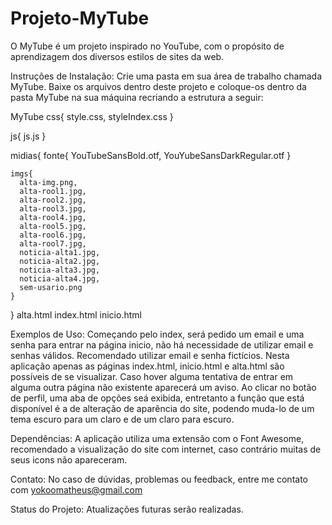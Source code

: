 # Projeto-MyTube
O MyTube é um projeto inspirado no YouTube, com o propósito de aprendizagem dos diversos estilos de sites da web.

Instruções de Instalação:
Crie uma pasta em sua área de trabalho chamada MyTube. Baixe os arquivos dentro deste projeto e coloque-os dentro da pasta MyTube na sua máquina recriando a estrutura a seguir:

MyTube
  css{
    style.css,
    styleIndex.css
  }
  
  js{
    js.js
  }
  
  midias{
    fonte{
      YouTubeSansBold.otf,
      YouYubeSansDarkRegular.otf
    }
    
    imgs{
      alta-img.png,
      alta-rool1.jpg,
      alta-rool2.jpg,
      alta-rool3.jpg,
      alta-rool4.jpg,
      alta-rool5.jpg,
      alta-rool6.jpg,
      alta-rool7.jpg,
      noticia-alta1.jpg,
      noticia-alta2.jpg,
      noticia-alta3.jpg,
      noticia-alta4.jpg,
      sem-usario.png
    }
  }
  alta.html
  index.html
  inicio.html
  

Exemplos de Uso:
Começando pelo index, será pedido um email e uma senha para entrar na página inicio, não há necessidade de utilizar email e senhas válidos. Recomendado utilizar email e senha fictícios.
Nesta aplicação apenas as páginas index.html, inicio.html e alta.html são possíveis de se visualizar. Caso hover alguma tentativa de entrar em alguma outra página não existente aparecerá um aviso.
Ao clicar no botão de perfil, uma aba de opções seá exibida, entretanto a função que está disponível é a de alteração de aparência do site, podendo muda-lo de um tema escuro para um claro e de um claro para escuro.

Dependências:
A aplicação utiliza uma extensão com o Font Awesome, recomendado a visualização do site com internet, caso contrário muitas de seus icons não apareceram.

Contato:
No caso de dúvidas, problemas ou feedback, entre me contato com yokoomatheus@gmail.com

Status do Projeto:
Atualizações futuras serão realizadas.

